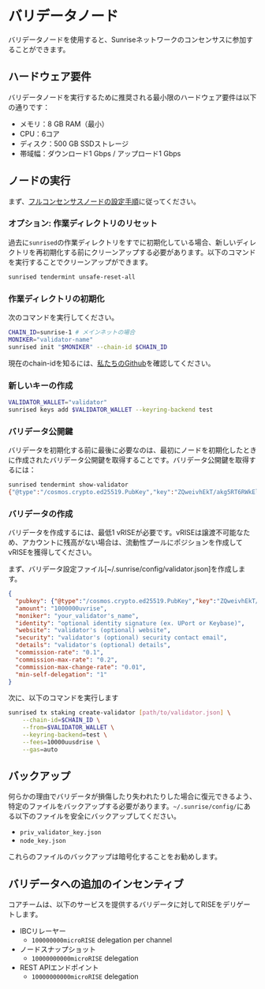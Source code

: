 # バリデータノード

バリデータノードを使用すると、Sunriseネットワークのコンセンサスに参加することができます。

## ハードウェア要件

バリデータノードを実行するために推奨される最小限のハードウェア要件は以下の通りです：

- メモリ：8 GB RAM（最小）
- CPU：6コア
- ディスク：500 GB SSDストレージ
- 帯域幅：ダウンロード1 Gbps / アップロード1 Gbps

## ノードの実行

まず、[フルコンセンサスノードの設定手順](full-consensus-node.md)に従ってください。

### オプション: 作業ディレクトリのリセット

過去に`sunrised`の作業ディレクトリをすでに初期化している場合、新しいディレクトリを再初期化する前にクリーンアップする必要があります。以下のコマンドを実行することでクリーンアップができます。

```bash
sunrised tendermint unsafe-reset-all
```

### 作業ディレクトリの初期化

次のコマンドを実行してください。

```bash
CHAIN_ID=sunrise-1 # メインネットの場合
MONIKER="validator-name"
sunrised init "$MONIKER" --chain-id $CHAIN_ID
```

現在のchain-idを知るには、[私たちのGithub](https://github.com/sunriselayer/network)を確認してください。

### 新しいキーの作成

```bash
VALIDATOR_WALLET="validator"
sunrised keys add $VALIDATOR_WALLET --keyring-backend test
```

### バリデータ公開鍵

バリデータを初期化する前に最後に必要なのは、最初にノードを初期化したときに作成されたバリデータ公開鍵を取得することです。バリデータ公開鍵を取得するには：

```bash
sunrised tendermint show-validator
{"@type":"/cosmos.crypto.ed25519.PubKey","key":"ZQweivhEkT/akg5RT6RWkElt43rr5cf+qu/QQ5jOpmQ="}
```

### バリデータの作成

バリデータを作成するには、最低1 vRISEが必要です。vRISEは譲渡不可能なため、アカウントに残高がない場合は、流動性プールにポジションを作成してvRISEを獲得してください。

まず、バリデータ設定ファイル[~/.sunrise/config/validator.json]を作成します。

```json
{
  "pubkey": {"@type":"/cosmos.crypto.ed25519.PubKey","key":"ZQweivhEkT/akg5RT6RWkElt43rr5cf+qu/QQ5jOpmQ="},
  "amount": "1000000uvrise",
  "moniker": "your_validator's_name",
  "identity": "optional identity signature (ex. UPort or Keybase)",
  "website": "validator's (optional) website",
  "security": "validator's (optional) security contact email",
  "details": "validator's (optional) details",
  "commission-rate": "0.1",
  "commission-max-rate": "0.2",
  "commission-max-change-rate": "0.01",
  "min-self-delegation": "1"
}
```

次に、以下のコマンドを実行します

```bash
sunrised tx staking create-validator [path/to/validator.json] \
    --chain-id=$CHAIN_ID \
    --from=$VALIDATOR_WALLET \
    --keyring-backend=test \
    --fees=10000uusdrise \
    --gas=auto
```

## バックアップ

何らかの理由でバリデータが損傷したり失われたりした場合に復元できるよう、特定のファイルをバックアップする必要があります。`~/.sunrise/config/`にある以下のファイルを安全にバックアップしてください。

- `priv_validator_key.json`
- `node_key.json`

これらのファイルのバックアップは暗号化することをお勧めします。

## バリデータへの追加のインセンティブ

コアチームは、以下のサービスを提供するバリデータに対してRISEをデリゲートします。

- IBCリレーヤー
  - `100000000microRISE` delegation per channel
- ノードスナップショット
  - `10000000000microRISE` delegation
- REST APIエンドポイント
  - `10000000000microRISE` delegation